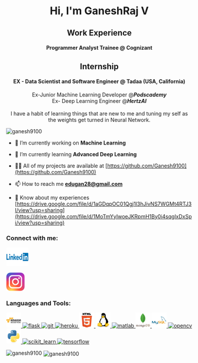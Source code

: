 <h1 align="center">Hi, I'm GaneshRaj V</h1>
<h2 align='center'>Work Experience</h2>
<h4 align='center'>Programmer Analyst Trainee @ Cognizant</h4>
<h2 align='center'>Internship</h2>
<h4 align='center'>EX - Data Scientist and Software Engineer @ Tadaa (USA, California)</h4>
<p align="center">Ex-Junior Machine Learning Developer @<b><i>Podscademy</i></b><br>Ex- Deep Learning Engineer @<b><i>HertzAI</i></b><br><br>I have a habit of learning things that are new to me and tuning my self as the weights get turned in Neural Network.</p>

<p align="left"> <img src="https://komarev.com/ghpvc/?username=ganesh9100&label=Profile%20views&color=0e75b6&style=flat" alt="ganesh9100" /> </p>

- 🔭 I’m currently working on **Machine Learning**

- 🌱 I’m currently learning **Advanced Deep Learning**

- 👨‍💻 All of my projects are available at [https://github.com/Ganesh9100](https://github.com/Ganesh9100)

- 📫 How to reach me **edugan28@gmail.com**

- 📄 Know about my experiences [https://drive.google.com/file/d/1aGDqpOC01Qgj1l3hJivNS7WGMt4RTJ3I/view?usp=sharing](https://drive.google.com/file/d/1MoTmYyIwoeJKRpmH1By0i4sqglxDxSpi/view?usp=sharing)

<h3 align="left">Connect with me:</h3>
<p align="left">
  
<a href="https://www.linkedin.com/in/ganesh-raj-v-251495144/" target="blank"><img align="center" src="https://github.com/Ganesh9100/Ganesh9100/blob/main/linkedin_.png" alt="https://www.linkedin.com/in/ganesh-raj-v-251495144/" height="50" width="60" /></a>
<br>
<br>
<a href="https://www.instagram.com/raj_ganesh12/" target="blank"><img align="center" src="https://github.com/Ganesh9100/Ganesh9100/blob/main/insta.png" alt="https://www.instagram.com/raj_ganesh12/" height="50" width="50" /></a>
</p>

<h3 align="left">Languages and Tools:</h3>
<p align="left"> <a href="https://aws.amazon.com" target="_blank"> <img src="https://raw.githubusercontent.com/devicons/devicon/master/icons/amazonwebservices/amazonwebservices-original-wordmark.svg" alt="aws" width="40" height="40"/> </a> <a href="https://flask.palletsprojects.com/" target="_blank"> <img src="https://www.vectorlogo.zone/logos/pocoo_flask/pocoo_flask-icon.svg" alt="flask" width="40" height="40"/> </a> <a href="https://git-scm.com/" target="_blank"> <img src="https://www.vectorlogo.zone/logos/git-scm/git-scm-icon.svg" alt="git" width="40" height="40"/> </a> <a href="https://heroku.com" target="_blank"> <img src="https://www.vectorlogo.zone/logos/heroku/heroku-icon.svg" alt="heroku" width="40" height="40"/> </a> <a href="https://www.w3.org/html/" target="_blank"> <img src="https://raw.githubusercontent.com/devicons/devicon/master/icons/html5/html5-original-wordmark.svg" alt="html5" width="40" height="40"/> </a> <a href="https://www.linux.org/" target="_blank"> <img src="https://raw.githubusercontent.com/devicons/devicon/master/icons/linux/linux-original.svg" alt="linux" width="40" height="40"/> </a> <a href="https://www.mathworks.com/" target="_blank"> <img src="https://raw.githubusercontent.com/simple-icons/simple-icons/master/icons/mathworks.svg" alt="matlab" width="40" height="40"/> </a> <a href="https://www.mongodb.com/" target="_blank"> <img src="https://raw.githubusercontent.com/devicons/devicon/master/icons/mongodb/mongodb-original-wordmark.svg" alt="mongodb" width="40" height="40"/> </a> <a href="https://www.mysql.com/" target="_blank"> <img src="https://raw.githubusercontent.com/devicons/devicon/master/icons/mysql/mysql-original-wordmark.svg" alt="mysql" width="40" height="40"/> </a> <a href="https://opencv.org/" target="_blank"> <img src="https://www.vectorlogo.zone/logos/opencv/opencv-icon.svg" alt="opencv" width="40" height="40"/> </a> <a href="https://www.python.org" target="_blank"> <img src="https://raw.githubusercontent.com/devicons/devicon/master/icons/python/python-original.svg" alt="python" width="40" height="40"/> </a> <a href="https://scikit-learn.org/" target="_blank"> <img src="https://upload.wikimedia.org/wikipedia/commons/0/05/Scikit_learn_logo_small.svg" alt="scikit_learn" width="40" height="40"/> </a> <a href="https://www.tensorflow.org" target="_blank"> <img src="https://www.vectorlogo.zone/logos/tensorflow/tensorflow-icon.svg" alt="tensorflow" width="40" height="40"/> </a> </p>

<p><img align="left" src="https://github-readme-stats.vercel.app/api/top-langs?username=ganesh9100&show_icons=true&locale=en&layout=compact" alt="ganesh9100" /></p>

<p>&nbsp;<img align="center" src="https://github-readme-stats.vercel.app/api?username=ganesh9100&show_icons=true&locale=en" alt="ganesh9100" /></p>
